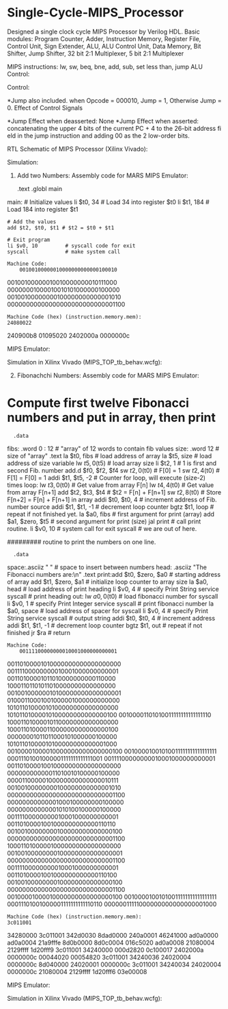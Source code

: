# Single-Cycle-MIPS_Processor
Designed a single clock cycle MIPS Processor by Verilog HDL. 
Basic modules: Program Counter, Adder, Instruction Memory, Register File, Control Unit, Sign Extender, ALU, ALU Control Unit, Data Memory, Bit Shifter, Jump Shifter, 32 bit 2:1 Multiplexer, 5 bit 2:1 Multiplexer













MIPS instructions: lw, sw, beq, bne, add, sub, set less than, jump 
ALU Control:








Control:











*Jump also included. when Opcode = 000010, Jump = 1, Otherwise Jump = 0.
Effect of Control Signals











*Jump Effect when deasserted: None
*Jump Effect when asserted: concatenating the upper 4 bits of the current PC + 4 to the 26-bit address fi eld in the jump instruction and adding 00 as the 2 low-order bits.

RTL Schematic of MIPS Processor (Xilinx Vivado):



























Simulation:
1.	Add two Numbers:
Assembly code for MARS MIPS Emulator:

    .text
    .globl main

main:
    # Initialize values
    li $t0, 34        # Load 34 into register $t0
    li $t1, 184       # Load 184 into register $t1

    # Add the values
    add $t2, $t0, $t1 # $t2 = $t0 + $t1

    # Exit program
    li $v0, 10         # syscall code for exit
    syscall            # make system call
	
	Machine Code:
		00100100000010000000000000100010
00100100000010010000000010111000
00000001000010010101000000100000
00100100000000100000000000001010
00000000000000000000000000001100

	Machine Code (hex) (instruction.memory.mem):
	24080022
240900b8
01095020
2402000a
0000000c







MIPS Emulator:




















Simulation in Xilinx Vivado (MIPS_TOP_tb_behav.wcfg):
	















2.	Fibonachchi Numbers:
Assembly code for MARS MIPS Emulator:

# Compute first twelve Fibonacci numbers and put in array, then print
      .data
fibs: .word   0 : 12        # "array" of 12 words to contain fib values
size: .word  12             # size of "array" 
      .text
      la   $t0, fibs        # load address of array
      la   $t5, size        # load address of size variable
      lw   $t5, 0($t5)      # load array size
      li   $t2, 1           # 1 is first and second Fib. number
      add.d $f0, $f2, $f4
      sw   $t2, 0($t0)      # F[0] = 1
      sw   $t2, 4($t0)      # F[1] = F[0] = 1
      addi $t1, $t5, -2     # Counter for loop, will execute (size-2) times
loop: lw   $t3, 0($t0)      # Get value from array F[n] 
      lw   $t4, 4($t0)      # Get value from array F[n+1]
      add  $t2, $t3, $t4    # $t2 = F[n] + F[n+1]
      sw   $t2, 8($t0)      # Store F[n+2] = F[n] + F[n+1] in array
      addi $t0, $t0, 4      # increment address of Fib. number source
      addi $t1, $t1, -1     # decrement loop counter
      bgtz $t1, loop        # repeat if not finished yet.
      la   $a0, fibs        # first argument for print (array)
      add  $a1, $zero, $t5  # second argument for print (size)
      jal  print            # call print routine. 
      li   $v0, 10          # system call for exit
      syscall               # we are out of here.
		
#########  routine to print the numbers on one line. 

      .data
space:.asciiz  " "          # space to insert between numbers
head: .asciiz  "The Fibonacci numbers are:\n"
      .text
print:add  $t0, $zero, $a0  # starting address of array
      add  $t1, $zero, $a1  # initialize loop counter to array size
      la   $a0, head        # load address of print heading
      li   $v0, 4           # specify Print String service
      syscall               # print heading
out:  lw   $a0, 0($t0)      # load fibonacci number for syscall
      li   $v0, 1           # specify Print Integer service
      syscall               # print fibonacci number
      la   $a0, space       # load address of spacer for syscall
      li   $v0, 4           # specify Print String service
      syscall               # output string
      addi $t0, $t0, 4      # increment address
      addi $t1, $t1, -1     # decrement loop counter
      bgtz $t1, out         # repeat if not finished
      jr   $ra              # return
		






	Machine Code:
		00111100000000010001000000000001
00110100001010000000000000000000
00111100000000010001000000000001
00110100001011010000000000110000
10001101101011010000000000000000
00100100000010100000000000000001
01000110001001000001000000000000
10101101000010100000000000000000
10101101000010100000000000000100
00100001101010011111111111111110
10001101000010110000000000000000
10001101000011000000000000000100
00000001011011000101000000100000
10101101000010100000000000001000
00100001000010000000000000000100
00100001001010011111111111111111
00011101001000001111111111111001
00111100000000010001000000000001
00110100001001000000000000000000
00000000000011010010100000100000
00001100000100000000000000010111
00100100000000100000000000001010
00000000000000000000000000001100
00000000000001000100000000100000
00000000000001010100100000100000
00111100000000010001000000000001
00110100001001000000000000110110
00100100000000100000000000000100
00000000000000000000000000001100
10001101000001000000000000000000
00100100000000100000000000000001
00000000000000000000000000001100
00111100000000010001000000000001
00110100001001000000000000110100
00100100000000100000000000000100
00000000000000000000000000001100
00100001000010000000000000000100
00100001001010011111111111111111
00011101001000001111111111110110
00000011111000000000000000001000

	Machine Code (hex) (instruction.memory.mem):
	3c011001
34280000
3c011001
342d0030
8dad0000
240a0001
46241000
ad0a0000
ad0a0004
21a9fffe
8d0b0000
8d0c0004
016c5020
ad0a0008
21080004
2129ffff
1d20fff9
3c011001
34240000
000d2820
0c100017
2402000a
0000000c
00044020
00054820
3c011001
34240036
24020004
0000000c
8d040000
24020001
0000000c
3c011001
34240034
24020004
0000000c
21080004
2129ffff
1d20fff6
03e00008

MIPS Emulator:




















Simulation in Xilinx Vivado (MIPS_TOP_tb_behav.wcfg):































